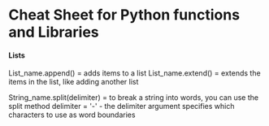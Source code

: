 # Cheat Sheet for Python functions and Libraries

#### Lists
List_name.append()        = adds items to a list
List_name.extend()        = extends the items in the list, like adding another list

String_name.split(delimiter)       = to break a string into words, you can use the split method
delimiter = '-'                    - the delimiter argument specifies which characters to use as word boundaries
